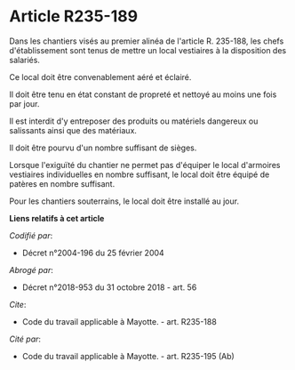 # Article R235-189

Dans les chantiers visés au premier alinéa de l'article R. 235-188, les chefs d'établissement sont tenus de mettre un local
vestiaires à la disposition des salariés. 

Ce local doit être convenablement aéré et éclairé. 

Il doit être tenu en état constant de propreté et nettoyé au moins une fois par jour. 

Il est interdit d'y entreposer des produits ou matériels dangereux ou salissants ainsi que des matériaux. 

Il doit être pourvu d'un nombre suffisant de sièges. 

Lorsque l'exiguïté du chantier ne permet pas d'équiper le local d'armoires vestiaires individuelles en nombre suffisant, le
local doit être équipé de patères en nombre suffisant. 

Pour les chantiers souterrains, le local doit être installé au jour.

**Liens relatifs à cet article**

_Codifié par_:

  - Décret n°2004-196 du 25 février 2004

_Abrogé par_:

  - Décret n°2018-953 du 31 octobre 2018 - art. 56

_Cite_:

  - Code du travail applicable à Mayotte. - art. R235-188

_Cité par_:

  - Code du travail applicable à Mayotte. - art. R235-195 (Ab)
